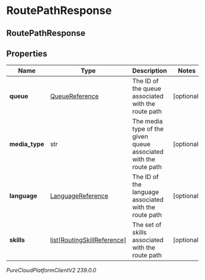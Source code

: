 # RoutePathResponse

## RoutePathResponse

## Properties

|Name | Type | Description | Notes|
|------------ | ------------- | ------------- | -------------|
| **queue** | [QueueReference](QueueReference) | The ID of the queue associated with the route path | [optional] |
| **media_type** | str | The media type of the given queue associated with the route path | [optional] |
| **language** | [LanguageReference](LanguageReference) | The ID of the language associated with the route path | [optional] |
| **skills** | [list[RoutingSkillReference]](RoutingSkillReference) | The set of skills associated with the route path | [optional] |



_PureCloudPlatformClientV2 239.0.0_

